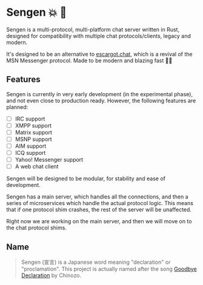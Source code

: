 # Sengen :boom: :wave:

Sengen is a multi-protocol, multi-platform chat server written in Rust, designed for compatibility with multiple chat protocols/clients, legacy and modern.

It's designed to be an alternative to [escargot.chat](https://escargot.chat), which is a revival of the MSN Messenger protocol. Made to be modern and blazing fast :rocket::crab:

## Features

Sengen is currently in very early development (in the experimental phase), and not even close to production ready. However, the following features are planned:

- [ ] IRC support
- [ ] XMPP support
- [ ] Matrix support
- [ ] MSNP support
- [ ] AIM support
- [ ] ICQ support
- [ ] Yahoo! Messenger support
- [ ] A web chat client

Sengen will be designed to be modular, for stability and ease of development.

Sengen has a main server, which handles all the connections, and then a series of microservices which handle the actual protocol logic. This means that if one protocol shim crashes, the rest of the server will be unaffected.

Right now we are working on the main server, and then we will move on to the chat protocol shims.

## Name

> Sengen (宣言) is a Japanese word meaning "declaration" or "proclamation". This project is actually named after the song [Goodbye Declaration](https://youtu.be/dHXC_ahjtEE) by Chinozo.
